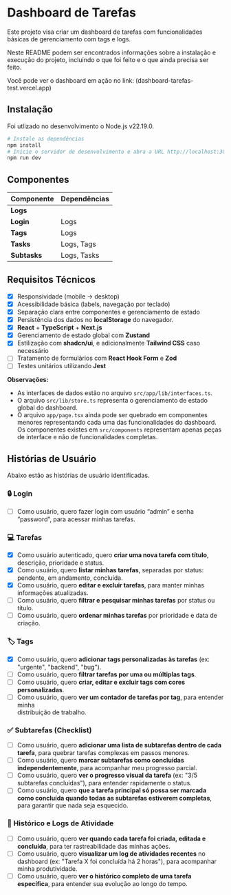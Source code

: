# Dashboard de Tarefas

Este projeto visa criar um dashboard de tarefas com funcionalidades básicas de gerenciamento com tags e logs.

Neste README podem ser encontrados informações sobre a instalação e execução do projeto, incluindo o que foi feito e o que ainda precisa ser feito.

Você pode ver o dashboard em ação no link: (dashboard-tarefas-test.vercel.app)

## Instalação

Foi utlizado no desenvolvimento o Node.js v22.19.0.

```bash
# Instale as dependências
npm install
# Inicie o servidor de desenvolvimento e abra a URL http://localhost:3000
npm run dev
```

## Componentes

| Componente   | Dependências |
| ------------ | ------------ |
| **Logs**     |              |
| **Login**    | Logs         |
| **Tags**     | Logs         |
| **Tasks**    | Logs, Tags   |
| **Subtasks** | Logs, Tasks  |

## Requisitos Técnicos

- [x] Responsividade (mobile → desktop)
- [x] Acessibilidade básica (labels, navegação por teclado)
- [x] Separação clara entre componentes e gerenciamento de estado
- [x] Persistência dos dados no **localStorage** do navegador.
- [x] **React** + **TypeScript** + **Next.js**
- [x] Gerenciamento de estado global com **Zustand**
- [x] Estilização com **shadcn/ui**, e adicionalmente **Tailwind CSS** caso necessário
- [ ] Tratamento de formulários com **React Hook Form** e **Zod**
- [ ] Testes unitários utilizando **Jest**

**Observações:**

- As interfaces de dados estão no arquivo `src/app/lib/interfaces.ts`.
- O arquivo `src/lib/store.ts` representa o gerenciamento de estado global do dashboard.
- O arquivo `app/page.tsx` ainda pode ser quebrado em componentes menores representando cada uma das funcionalidades do dashboard. Os componentes existes em `src/components` representam apenas peças de interface e não de funcionalidades completas.

## Histórias de Usuário

Abaixo estão as histórias de usuário identificadas.

### 🔒 Login

- [ ] Como usuário, quero fazer login com usuário “admin” e senha ”password”, para acessar minhas tarefas.

### 💻 Tarefas

- [x] Como usuário autenticado, quero **criar uma nova tarefa com título**, descrição, prioridade e status.
- [x] Como usuário, quero **listar minhas tarefas**, separadas por status: pendente, em andamento, concluída.
- [x] Como usuário, quero **editar e excluir tarefas**, para manter minhas informações atualizadas.
- [ ] Como usuário, quero **filtrar e pesquisar minhas tarefas** por status ou título.
- [ ] Como usuário, quero **ordenar minhas tarefas** por prioridade e data de criação.

### 🏷 Tags

- [x] Como usuário, quero **adicionar tags personalizadas às tarefas** (ex: "urgente", "backend", "bug").
- [ ] Como usuário, quero **filtrar tarefas por uma ou múltiplas tags**.
- [ ] Como usuário, quero **criar, editar e excluir tags com cores personalizadas**.
- [ ] Como usuário, quero **ver um contador de tarefas por tag**, para entender minha  
       distribuição de trabalho.

### ✅ Subtarefas (Checklist)

- [ ] Como usuário, quero **adicionar uma lista de subtarefas dentro de cada tarefa**, para quebrar tarefas complexas em passos menores.
- [ ] Como usuário, quero **marcar subtarefas como concluídas independentemente**, para acompanhar meu progresso parcial.
- [ ] Como usuário, quero **ver o progresso visual da tarefa** (ex: "3/5 subtarefas concluídas"), para entender rapidamente o status.
- [ ] Como usuário, quero **que a tarefa principal só possa ser marcada como concluída quando todas as subtarefas estiverem completas**, para garantir que nada seja esquecido.

### 📜 Histórico e Logs de Atividade

- [ ] Como usuário, quero **ver quando cada tarefa foi criada, editada e concluída**, para ter rastreabilidade das minhas ações.
- [ ] Como usuário, quero **visualizar um log de atividades recentes** no dashboard (ex: "Tarefa X foi concluída há 2 horas"), para acompanhar minha produtividade.
- [ ] Como usuário, quero **ver o histórico completo de uma tarefa específica**, para entender sua evolução ao longo do tempo.

